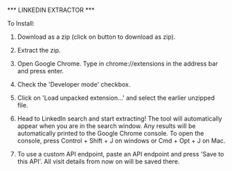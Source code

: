 *** LINKEDIN EXTRACTOR ***

To Install:

1) Download as a zip (click on button to download as zip).

2) Extract the zip.

3) Open Google Chrome. Type in chrome://extensions in the address bar and press enter.

4) Check the 'Developer mode' checkbox.

5) Click on 'Load unpacked extension...' and select the earlier unzipped file. 

6) Head to LinkedIn search and start extracting! The tool will automatically appear when you are in the search window. Any results will be automatically printed to the Google Chrome console. To open the console, press Control + Shift + J on windows or Cmd + Opt + J on Mac.

7) To use a custom API endpoint, paste an API endpoint and press 'Save to this API'. All visit details from now on will be saved there.
